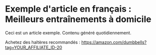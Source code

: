 # Exemple d'article en français : Meilleurs entraînements à domicile

Ceci est un article exemple. Contenu généré quotidiennement.

Achetez des haltères recommandés : https://amazon.com/dumbbells?tag=YOUR_AFFILIATE_ID-20